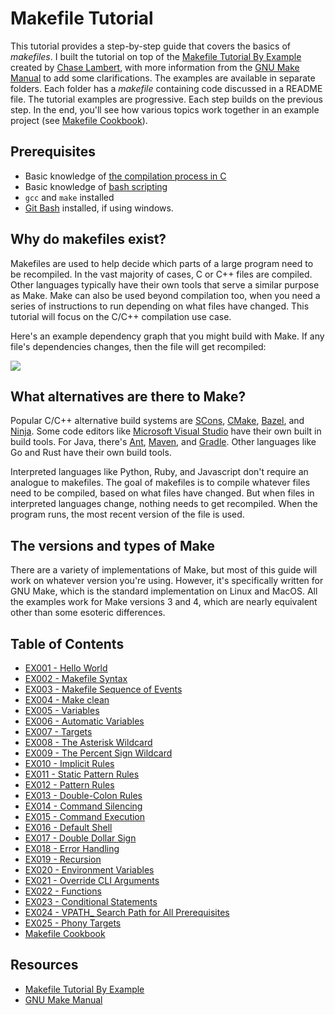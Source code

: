 # Makefile Tutorial

This tutorial provides a step-by-step guide that covers the basics of _makefiles_. I built the tutorial on top of the [Makefile Tutorial By Example](https://makefiletutorial.com/) created by [Chase Lambert](https://github.com/theicfire), with more information from the [GNU Make Manual](https://www.gnu.org/software/make/manual/html_node/index.html) to add some clarifications. The examples are available in separate folders. Each folder has a _makefile_ containing code discussed in a README file. The tutorial examples are progressive. Each step builds on the previous step. In the end, you'll see how various topics work together in an example project (see [Makefile Cookbook](https://github.com/AmrElsayyad/makefile-tutorial/tree/main/Makefile%20Cookbook)).

## Prerequisites

- Basic knowledge of [the compilation process in C](https://www.javatpoint.com/compilation-process-in-c)
- Basic knowledge of [bash scripting](https://www.javatpoint.com/bash)
- `gcc` and `make` installed
- [Git Bash](https://git-scm.com/downloads) installed, if using windows.

## Why do makefiles exist?

Makefiles are used to help decide which parts of a large program need to be recompiled. In the vast majority of cases, C or C++ files are compiled. Other languages typically have their own tools that serve a similar purpose as Make. Make can also be used beyond compilation too, when you need a series of instructions to run depending on what files have changed. This tutorial will focus on the C/C++ compilation use case.

Here's an example dependency graph that you might build with Make. If any file's dependencies changes, then the file will get recompiled:

<div class="center">
<img src="https://makefiletutorial.com/assets/dependency_graph.png">
</div>

## What alternatives are there to Make?

Popular C/C++ alternative build systems are [SCons](https://scons.org/), [CMake](https://cmake.org/), [Bazel](https://bazel.build/), and [Ninja](https://ninja-build.org/). Some code editors like [Microsoft Visual Studio](https://visualstudio.microsoft.com/) have their own built in build tools. For Java, there's [Ant](https://ant.apache.org/), [Maven](https://maven.apache.org/what-is-maven.html), and [Gradle](https://gradle.org/). Other languages like Go and Rust have their own build tools.

Interpreted languages like Python, Ruby, and Javascript don't require an analogue to makefiles. The goal of makefiles is to compile whatever files need to be compiled, based on what files have changed. But when files in interpreted languages change, nothing needs to get recompiled. When the program runs, the most recent version of the file is used.

## The versions and types of Make

There are a variety of implementations of Make, but most of this guide will work on whatever version you're using. However, it's specifically written for GNU Make, which is the standard implementation on Linux and MacOS. All the examples work for Make versions 3 and 4, which are nearly equivalent other than some esoteric differences.

## Table of Contents

- [EX001 - Hello World](https://github.com/AmrElsayyad/makefile-tutorial/tree/main/EX001%20-%20Hello%20World)
- [EX002 - Makefile Syntax](https://github.com/AmrElsayyad/makefile-tutorial/tree/main/EX002%20-%20Makefile%20Syntax)
- [EX003 - Makefile Sequence of Events](https://github.com/AmrElsayyad/makefile-tutorial/tree/main/EX003%20-%20Makefile%20Sequence%20of%20Events)
- [EX004 - Make clean](https://github.com/AmrElsayyad/makefile-tutorial/tree/main/EX004%20-%20Make%20clean)
- [EX005 - Variables](https://github.com/AmrElsayyad/makefile-tutorial/tree/main/EX005%20-%20Variables)
- [EX006 - Automatic Variables](https://github.com/AmrElsayyad/makefile-tutorial/tree/main/EX006%20-%20Automatic%20Variables)
- [EX007 - Targets](https://github.com/AmrElsayyad/makefile-tutorial/tree/main/EX007%20-%20Targets)
- [EX008 - The Asterisk Wildcard](https://github.com/AmrElsayyad/makefile-tutorial/tree/main/EX008%20-%20The%20Asterisk%20Wildcard)
- [EX009 - The Percent Sign Wildcard](https://github.com/AmrElsayyad/makefile-tutorial/tree/main/EX009%20-%20The%20Percent%20Sign%20Wildcard)
- [EX010 - Implicit Rules](https://github.com/AmrElsayyad/makefile-tutorial/tree/main/EX010%20-%20Implicit%20Rules)
- [EX011 - Static Pattern Rules](https://github.com/AmrElsayyad/makefile-tutorial/tree/main/EX011%20-%20Static%20Pattern%20Rules)
- [EX012 - Pattern Rules](https://github.com/AmrElsayyad/makefile-tutorial/tree/main/EX012%20-%20Pattern%20Rules)
- [EX013 - Double-Colon Rules](https://github.com/AmrElsayyad/makefile-tutorial/tree/main/EX013%20-%20Double-Colon%20Rules)
- [EX014 - Command Silencing](https://github.com/AmrElsayyad/makefile-tutorial/tree/main/EX014%20-%20Command%20Silencing)
- [EX015 - Command Execution](https://github.com/AmrElsayyad/makefile-tutorial/tree/main/EX015%20-%20Command%20Execution)
- [EX016 - Default Shell](https://github.com/AmrElsayyad/makefile-tutorial/tree/main/EX016%20-%20Default%20Shell)
- [EX017 - Double Dollar Sign](https://github.com/AmrElsayyad/makefile-tutorial/tree/main/EX017%20-%20Double%20Dollar%20Sign)
- [EX018 - Error Handling](https://github.com/AmrElsayyad/makefile-tutorial/tree/main/EX018%20-%20Error%20Handling)
- [EX019 - Recursion](https://github.com/AmrElsayyad/makefile-tutorial/tree/main/EX019%20-%20Recursion)
- [EX020 - Environment Variables](https://github.com/AmrElsayyad/makefile-tutorial/tree/main/EX020%20-%20Environment%20Variables)
- [EX021 - Override CLI Arguments](https://github.com/AmrElsayyad/makefile-tutorial/tree/main/EX021%20-%20Override%20CLI%20Arguments)
- [EX022 - Functions](https://github.com/AmrElsayyad/makefile-tutorial/tree/main/EX022%20-%20Functions)
- [EX023 - Conditional Statements](https://github.com/AmrElsayyad/makefile-tutorial/tree/main/EX023%20-%20Conditional%20Statements)
- [EX024 - VPATH\_ Search Path for All Prerequisites](https://github.com/AmrElsayyad/makefile-tutorial/tree/main/EX024%20-%20VPATH_%20Search%20Path%20for%20All%20Prerequisites)
- [EX025 - Phony Targets](https://github.com/AmrElsayyad/makefile-tutorial/tree/main/EX025%20-%20Phony%20Targets)
- [Makefile Cookbook](https://github.com/AmrElsayyad/makefile-tutorial/tree/main/Makefile%20Cookbook)

## Resources

- [Makefile Tutorial By Example](https://makefiletutorial.com/)
- [GNU Make Manual](https://www.gnu.org/software/make/manual/html_node/index.html)
